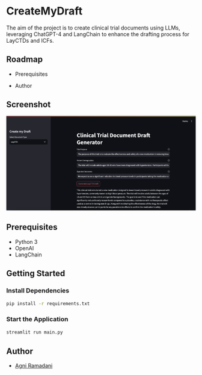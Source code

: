 
# CreateMyDraft

The aim of the project is to create clinical trial documents using LLMs, leveraging ChatGPT-4 and LangChain to enhance the drafting process for LayCTDs and ICFs.

## Roadmap

- Prerequisites

- Author

## Screenshot

![Screenshot](Screenshot.png)

## Prerequisites

- Python 3
- OpenAI
- LangChain
## Getting Started

### Install Dependencies
```bash
pip install -r requirements.txt
```

### Start the Application
```bash
streamlit run main.py 
```

## Author

- [Agni Ramadani](https://github.com/agniramadani)
